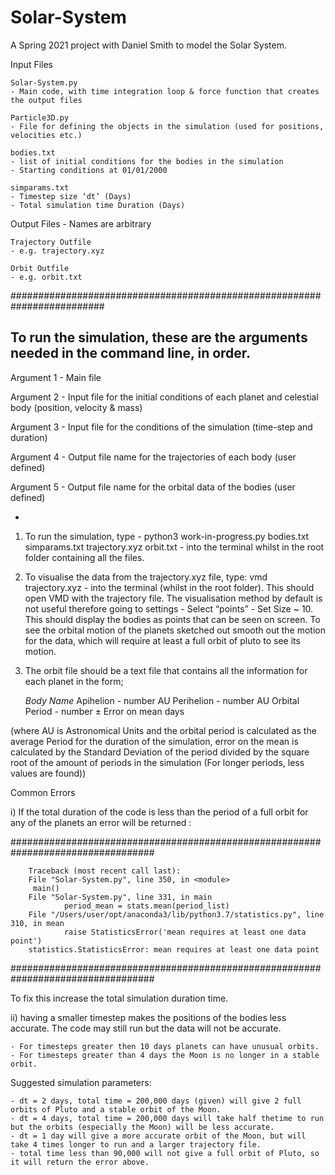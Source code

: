 # Solar-System
A Spring 2021 project with Daniel Smith to model the Solar System.

Input Files 

	Solar-System.py
	- Main code, with time integration loop & force function that creates the output files

	Particle3D.py
	- File for defining the objects in the simulation (used for positions, velocities etc.)

	bodies.txt
	- list of initial conditions for the bodies in the simulation
	- Starting conditions at 01/01/2000

	simparams.txt 
	- Timestep size ‘dt’ (Days)
	- Total simulation time Duration (Days)
	

Output Files - Names are arbitrary 

	Trajectory Outfile
	- e.g. trajectory.xyz 

	Orbit Outfile
	- e.g. orbit.txt

#########################################################################

To run the simulation, these are the arguments needed in the command line, in order.
-
Argument 1 - Main file

Argument 2 - Input file for the initial conditions of each planet and celestial body (position, velocity & mass)

Argument 3 - Input file for the conditions of the simulation (time-step and duration)

Argument 4 - Output file name for the trajectories of each body (user defined) 

Argument 5 - Output file name for the orbital data of the bodies (user defined)

-
1) To run the simulation, type - python3 work-in-progress.py bodies.txt simparams.txt trajectory.xyz orbit.txt - into the terminal whilst in the root folder containing all the files.

2) To visualise the data from the trajectory.xyz file, type: vmd trajectory.xyz - into the terminal (whilst in the root folder). This should open VMD with the trajectory file. The visualisation method by default is not useful therefore going to settings - Select “points” - Set Size ~ 10. This should display the bodies as points that can be seen on screen. To see the orbital motion of the planets sketched out smooth out the motion for the data, which will require at least a full orbit of pluto to see its motion. 

3) The orbit file should be a text file that contains all the information for each planet in the form;

	*Body Name*
	Apihelion - number AU
	Perihelion - number AU
	Orbital Period - number ± Error on mean days

(where AU is Astronomical Units and the orbital period is calculated as the average Period for the duration of the simulation, error on the mean is calculated by the Standard Deviation of the period divided by the square root of the amount of periods in the simulation (For longer periods, less values are found))


Common Errors

 i) If the total duration of the code is less than the period of a full orbit for any of the planets an error will be returned :

##################################################################################
		
		Traceback (most recent call last):
  		File "Solar-System.py", line 350, in <module>
   		 main()
  		File "Solar-System.py", line 331, in main
    			period_mean = stats.mean(period_list)
  		File "/Users/user/opt/anaconda3/lib/python3.7/statistics.py", line 310, in mean
    			raise StatisticsError('mean requires at least one data point')
		statistics.StatisticsError: mean requires at least one data point
	
##################################################################################

To fix this increase the total simulation duration time. 

ii) having a smaller timestep makes the positions of the bodies less accurate. The code may still run but the data will not be accurate. 

    - For timesteps greater then 10 days planets can have unusual orbits.
    - For timesteps greater than 4 days the Moon is no longer in a stable orbit.
    
Suggested simulation parameters:
    
    - dt = 2 days, total time = 200,000 days (given) will give 2 full orbits of Pluto and a stable orbit of the Moon.
    - dt = 4 days, total time = 200,000 days will take half thetime to run  but the orbits (especially the Moon) will be less accurate.
    - dt = 1 day will give a more accurate orbit of the Moon, but will take 4 times longer to run and a larger trajectory file.
    - total time less than 90,000 will not give a full orbit of Pluto, so it will return the error above.
